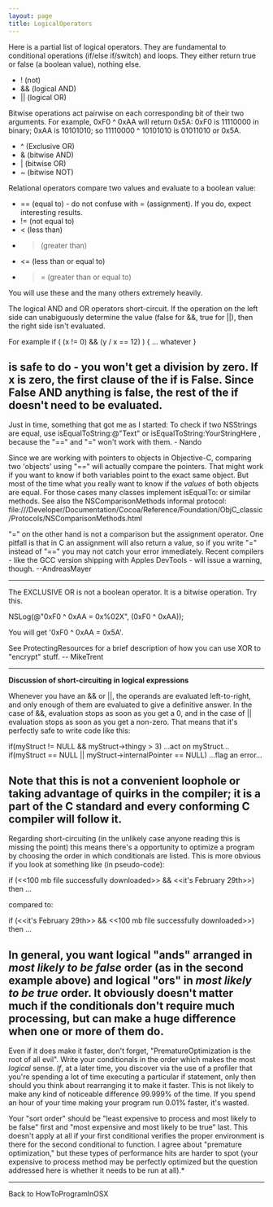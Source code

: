 ```yaml
---
layout: page
title: LogicalOperators
---
```


Here is a partial list of logical operators. They are fundamental to conditional operations (if/else if/switch) and loops. They either return true or false (a boolean value), nothing else.


* ! (not)
* && (logical AND)
* || (logical OR)


Bitwise operations act pairwise on each corresponding bit of their two arguments. For example, 0xF0 ^ 0xAA will return 0x5A: 0xF0 is 11110000 in binary; 0xAA is 10101010; so 11110000 ^ 10101010 is 01011010 or 0x5A.

* ^ (Exclusive OR)
* & (bitwise AND)
* | (bitwise OR)
* ~ (bitwise NOT)


Relational operators compare two values and evaluate to a boolean value:

* == (equal to) - do not confuse with = (assignment). If you do, expect interesting results.
* != (not equal to)
* < (less than)
* > (greater than)
* <= (less than or equal to)
* >= (greater than or equal to)
 

You will use these and the many others extremely heavily.

The logical AND and OR operators short-circuit.  If the operation on the left side can unabiguously determine the value (false for &&, true for ||), then the right side isn't evaluated.

For example
     if ( (x != 0) && (y / x == 12) ) {
   ... whatever
} 

is safe to do - you won't get a division by zero.  If x is zero, the first clause of the if is False.  Since False AND anything is false, the rest of the if doesn't need to be evaluated.
----

Just in time, something that got me as I started:
To check if two NSStrings are equal, use isEqualToString:@"Text" or isEqualToString:YourStringHere , because the "==" and "=" won't work with them. - Nando

Since we are working with pointers to objects in Objective-C, comparing two 'objects' using "==" will actually compare the pointers. That might work if you want to know if both variables point to the exact same object. But most of the time what you really want to know if the *values* of both objects are equal. For those cases many classes implement isEqualTo: or similar methods. See also the NSComparisonMethods informal protocol: file:///Developer/Documentation/Cocoa/Reference/Foundation/ObjC_classic/Protocols/NSComparisonMethods.html

"=" on the other hand is not a comparison but the assignment operator. One pitfall is that in C an assignment will also return a value, so if you write "=" instead of "==" you may not catch your error immediately. Recent compilers - like the GCC version shipping with Apples DevTools - will issue a warning, though. --AndreasMayer

----

The EXCLUSIVE OR is not a boolean operator.  It is a bitwise operation.  Try this.
    
NSLog(@"0xF0 ^ 0xAA = 0x%02X", (0xF0 ^ 0xAA));


You will get '0xF0 ^ 0xAA = 0x5A'.

See ProtectingResources for a brief description of how you can use XOR to "encrypt" stuff. -- MikeTrent

----

**Discussion of short-circuiting in logical expressions**

Whenever you have an && or ||, the operands are evaluated left-to-right, and only enough of them are evaluated to give a definitive answer. In the case of &&, evaluation stops as soon as you get a 0, and in the case of || evaluation stops as soon as you get a non-zero. That means that it's perfectly safe to write code like this:
    
if(myStruct != NULL && myStruct->thingy > 3) ...act on myStruct...
if(myStruct == NULL || myStruct->internalPointer == NULL) ...flag an error...

Note that this is not a convenient loophole or taking advantage of quirks in the compiler; it is a part of the C standard and every conforming C compiler will follow it.
----

Regarding short-circuiting (in the unlikely case anyone reading this is missing the point) this means there's a opportunity to optimize a program by choosing the order in which conditionals are listed. This is more obvious if you look at something like (in pseudo-code):
    
  if (<<100 mb file successfully downloaded>> && <<it's February 29th>>) then ...

compared to:
    
  if (<<it's February 29th>> && <<100 mb file successfully downloaded>>) then ...


In general, you want logical "ands" arranged in *most likely to be false* order (as in the second example above) and logical "ors" in *most likely to be true* order. It obviously doesn't matter much if the conditionals don't require much processing, but can make a huge difference when one or more of them do.
----

Even if it does make it faster, don't forget, "PrematureOptimization is the root of all evil". Write your conditionals in the order which makes the most *logical* sense. *If*, at a later time, you discover via the use of a profiler that you're spending a lot of time executing a particular if statement, only then should you think about rearranging it to make it faster. This is not likely to make any kind of noticeable difference 99.999% of the time. If you spend an hour of your time making your program run 0.01% faster, it's wasted.

Your "sort order" should be "least expensive to process and most likely to be false" first and "most expensive and most likely to be true" last. This doesn't apply at all if your first conditional verifies the proper environment is there for the second conditional to function. I agree about "premature optimization," but these types of performance hits are harder to spot (your expensive to process method may be perfectly optimized but the question addressed here is whether it needs to be run at all).*

----

Back to HowToProgramInOSX

